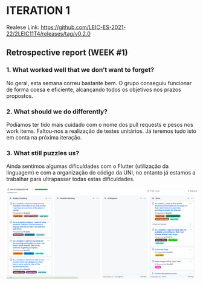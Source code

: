 
# ITERATION 1

Realese Link: <https://github.com/LEIC-ES-2021-22/2LEIC11T4/releases/tag/v0.2.0>

## Retrospective report (WEEK #1)

### 1. What worked well that we don’t want to forget?

No geral, esta semana correu bastante bem. O grupo conseguiu funcionar de forma coesa e eficiente, alcançando todos os objetivos nos prazos propostos.

### 2. What should we do differently?

Podíamos ter tido mais cuidado com o nome dos pull requests e pesos nos work items. Faltou-nos a realização de testes unitários. Já teremos tudo isto em conta na próxima iteração.

### 3. What still puzzles us?

Ainda sentimos algumas dificuldades com o Flutter (utilização da linguagem) e com a organização do código da UNI, no entanto já estamos a trabalhar para ultrapassar todas estas dificuldades.

![Project Board #1](../images/Iteration_1ProjectBoard.png)
